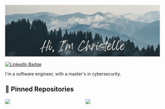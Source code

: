 ![Christelle's GitHub Banner](./assets/banner1.png)

[![LinkedIn Badge](https://img.shields.io/badge/LinkedIn-Profile-informational?style=flat&logo=linkedin&logoColor=white&color=0D76A8)](https://www.linkedin.com/in/christellejoseph/)

I'm a software engineer, with a master's in cybersecurity.
<br>

📌 Pinned Repositories
---
<div style="display: flex; flex-wrap: wrap; justify-content: space-between;">

  <a href="https://github.com/ChristelleJoseph/Aria-ai" style="flex: 0 0 48%; margin-bottom: 1rem;">
    <img align="center" src="https://github-readme-stats.vercel.app/api/pin/?username=christellejoseph&repo=aria-ai&title_color=ffffff&text_color=c9cacc&icon_color=4AB197&bg_color=1A2B34"/>
  </a>

  <a href="https://github.com/ChristelleJoseph/Vulnerability-Management" style="flex: 0 0 48%; margin-bottom: 1rem;">
  <img align="center" src="https://github-readme-stats.vercel.app/api/pin/?username=christellejoseph&repo=Vulnerability-Management&title_color=ffffff&text_color=c9cacc&icon_color=4AB197&bg_color=1A2B34"/>
  </a>




</div>
